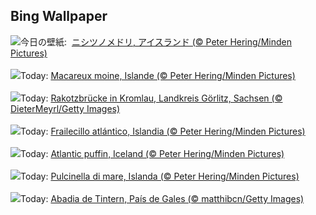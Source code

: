 ## Bing Wallpaper
![](https://www.bing.com/th?id=OHR.AtlanticPuffin_JA-JP0342843453_UHD.jpg&w=1000)今日の壁紙: &nbsp;[ニシツノメドリ, アイスランド (© Peter Hering/Minden Pictures)](https://www.bing.com/th?id=OHR.AtlanticPuffin_JA-JP0342843453_UHD.jpg)
<br><br/>
![](https://www.bing.com/th?id=OHR.AtlanticPuffin_FR-FR7137446812_UHD.jpg&w=1000)Today: [Macareux moine, Islande (© Peter Hering/Minden Pictures)](https://www.bing.com/th?id=OHR.AtlanticPuffin_FR-FR7137446812_UHD.jpg)
<br><br/>
![](https://www.bing.com/th?id=OHR.Bogenbruecke_DE-DE4748287145_UHD.jpg&w=1000)Today: [Rakotzbrücke in Kromlau, Landkreis Görlitz, Sachsen (© DieterMeyrl/Getty Images)](https://www.bing.com/th?id=OHR.Bogenbruecke_DE-DE4748287145_UHD.jpg)
<br><br/>
![](https://www.bing.com/th?id=OHR.AtlanticPuffin_ES-ES5247855949_UHD.jpg&w=1000)Today: [Frailecillo atlántico, Islandia (© Peter Hering/Minden Pictures)](https://www.bing.com/th?id=OHR.AtlanticPuffin_ES-ES5247855949_UHD.jpg)
<br><br/>
![](https://www.bing.com/th?id=OHR.AtlanticPuffin_EN-GB2052526705_UHD.jpg&w=1000)Today: [Atlantic puffin, Iceland (© Peter Hering/Minden Pictures)](https://www.bing.com/th?id=OHR.AtlanticPuffin_EN-GB2052526705_UHD.jpg)
<br><br/>
![](https://www.bing.com/th?id=OHR.AtlanticPuffin_IT-IT2092454905_UHD.jpg&w=1000)Today: [Pulcinella di mare, Islanda (© Peter Hering/Minden Pictures)](https://www.bing.com/th?id=OHR.AtlanticPuffin_IT-IT2092454905_UHD.jpg)
<br><br/>
![](https://www.bing.com/th?id=OHR.GothicRuins_PT-BR2280028094_UHD.jpg&w=1000)Today: [Abadia de Tintern, País de Gales  (© matthibcn/Getty Images)](https://www.bing.com/th?id=OHR.GothicRuins_PT-BR2280028094_UHD.jpg)
<br><br/>

